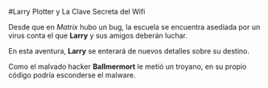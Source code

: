 #Larry Plotter y La Clave Secreta del Wifi

Desde que en *Matrix* hubo un bug, la escuela se encuentra asediada por un virus conta el que **Larry** y sus amigos deberán luchar.

En esta aventura, **Larry** se enterará de nuevos detalles sobre su destino.

Como el malvado hacker **Ballmermort** le metió un troyano, en su propio código podría esconderse el malware.
